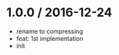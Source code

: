 
1.0.0 / 2016-12-24
==================

  * rename to compressing
  * feat: 1st implementation
  * init
